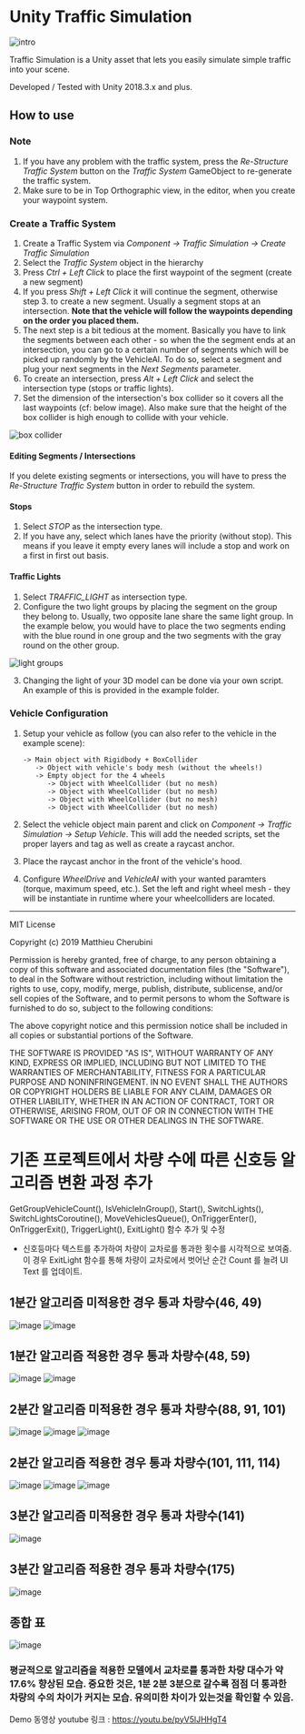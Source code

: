 # Unity Traffic Simulation
![intro](img/traffic-sim.gif)

Traffic Simulation is a Unity asset that lets you easily simulate simple traffic into your scene.


Developed / Tested with Unity 2018.3.x and plus.

## How to use
### Note
1. If you have any problem with the traffic system, press the *Re-Structure Traffic System* button on the *Traffic System* GameObject to re-generate the traffic system.
2. Make sure to be in Top Orthographic view, in the editor, when you create your waypoint system.

### Create a Traffic System
1. Create a Traffic System via *Component -> Traffic Simulation -> Create Traffic Simulation*
2. Select the *Traffic System* object in the hierarchy
3. Press *Ctrl + Left Click* to place the first waypoint of the segment (create a new segment)
4. If you press *Shift + Left Click* it will continue the segment, otherwise step 3. to create a new segment. Usually a segment stops at an intersection. **Note that the vehicle will follow the waypoints depending on the order you placed them.**
5. The next step is a bit tedious at the moment. Basically you have to link the segments between each other - so when the the segment ends at an intersection, you can go to a certain number of segments which will be picked up randomly by the VehicleAI. To do so, select a segment and plug your next segments in the *Next Segments* parameter.
6. To create an intersection, press *Alt + Left Click* and select the intersection type (stops or traffic lights).
7. Set the dimension of the intersection's box collider so it covers all the last waypoints (cf: below image). Also make sure that the height of the box collider is high enough to collide with your vehicle.


![box collider](img/intersection-box-collider.JPG)


#### Editing Segments / Intersections
If you delete existing segments or intersections, you will have to press the *Re-Structure Traffic System* button in order to rebuild the system.

#### Stops
1. Select *STOP* as the intersection type.
2. If you have any, select which lanes have the priority (without stop). This means if you leave it empty every lanes will include a stop and work on a first in first out basis.

#### Traffic Lights
1. Select *TRAFFIC_LIGHT* as intersection type.
2. Configure the two light groups by placing the segment on the group they belong to. Usually, two opposite lane share the same light group. In the example below, you would have to place the two segments ending with the blue round in one group and the two segments with the gray round on the other group.


![light groups](img/light-groups.jpg)


3. Changing the light of your 3D model can be done via your own script. An example of this is provided in the example folder.

### Vehicle Configuration
1. Setup your vehicle as follow (you can also refer to the vehicle in the example scene):

       -> Main object with Rigidbody + BoxCollider
          -> Object with vehicle's body mesh (without the wheels!)
          -> Empty object for the 4 wheels
             -> Object with WheelCollider (but no mesh)
             -> Object with WheelCollider (but no mesh)
             -> Object with WheelCollider (but no mesh)
             -> Object with WheelCollider (but no mesh)
2. Select the vehicle object main parent and click on *Component -> Traffic Simulation -> Setup Vehicle*. This will add the needed scripts, set the proper layers and tag as well as create a raycast anchor.
3. Place the raycast anchor in the front of the vehicle's hood.
4. Configure *WheelDrive* and *VehicleAI* with your wanted paramters (torque, maximum speed, etc.). Set the left and right wheel mesh - they will be instantiate in runtime where your wheelcolliders are located.

---

MIT License

Copyright (c) 2019 Matthieu Cherubini

Permission is hereby granted, free of charge, to any person obtaining a copy of this software and associated documentation files (the "Software"), to deal in the Software without restriction, including without limitation the rights to use, copy, modify, merge, publish, distribute, sublicense, and/or sell copies of the Software, and to permit persons to whom the Software is furnished to do so, subject to the following conditions:

The above copyright notice and this permission notice shall be included in all copies or substantial portions of the Software.

THE SOFTWARE IS PROVIDED "AS IS", WITHOUT WARRANTY OF ANY KIND, EXPRESS OR IMPLIED, INCLUDING BUT NOT LIMITED TO THE WARRANTIES OF MERCHANTABILITY, FITNESS FOR A PARTICULAR PURPOSE AND NONINFRINGEMENT. IN NO EVENT SHALL THE AUTHORS OR COPYRIGHT HOLDERS BE LIABLE FOR ANY CLAIM, DAMAGES OR OTHER LIABILITY, WHETHER IN AN ACTION OF CONTRACT, TORT OR OTHERWISE, ARISING FROM, OUT OF OR IN CONNECTION WITH THE SOFTWARE OR THE USE OR OTHER DEALINGS IN THE SOFTWARE.





# 기존 프로젝트에서 차량 수에 따른 신호등 알고리즘 변환 과정 추가

GetGroupVehicleCount(), IsVehicleInGroup(), Start(), SwitchLights(), SwitchLightsCoroutine(), MoveVehiclesQueue(), OnTriggerEnter(), OnTriggerExit(), TriggerLight(), ExitLight() 함수 추가 및 수정

+ 신호등마다 텍스트를 추가하여 차량이 교차로를 통과한 횟수를 시각적으로 보여줌. 이 경우 ExitLight 함수를 통해 차량이 교차로에서 벗어난 순간 Count 를 늘려 UI Text 를 업데이트.


## 1분간 알고리즘 미적용한 경우 통과 차량수(46, 49)

![image](https://github.com/Hellin22/unity-traffic-simulation-master/assets/95176614/9e67b66e-9467-4a46-a679-96b98a49e95b)
![image](https://github.com/Hellin22/unity-traffic-simulation-master/assets/95176614/e3fba6b5-ed08-4380-94bb-8d0ca25dacd0)

## 1분간 알고리즘 적용한 경우 통과 차량수(48, 59)

![image](https://github.com/Hellin22/unity-traffic-simulation-master/assets/95176614/2532d309-1db4-4771-9625-1c2d4d59d549)
![image](https://github.com/Hellin22/unity-traffic-simulation-master/assets/95176614/d7732626-dd71-4bc5-810b-f02216201c60)





## 2분간 알고리즘 미적용한 경우 통과 차량수(88, 91, 101)

![image](https://github.com/Hellin22/unity-traffic-simulation-master/assets/95176614/722a4140-d27d-451d-a2bb-5f1d6003f429)
![image](https://github.com/Hellin22/unity-traffic-simulation-master/assets/95176614/0ef7e9a5-3b22-4466-bb84-e9babad0d19f)
![image](https://github.com/Hellin22/unity-traffic-simulation-master/assets/95176614/ee7473c5-bbcb-4515-913b-30dea910f4e4)

## 2분간 알고리즘 적용한 경우 통과 차량수(101, 111, 114)

![image](https://github.com/Hellin22/unity-traffic-simulation-master/assets/95176614/24cecb47-35e2-4517-97c2-ec84a96672a9)
![image](https://github.com/Hellin22/unity-traffic-simulation-master/assets/95176614/3b283567-91f6-45e1-a1fe-0bd6eb88c8c4)
![image](https://github.com/Hellin22/unity-traffic-simulation-master/assets/95176614/2b85c073-dc5a-49b6-8d46-004ba79bb431)




## 3분간 알고리즘 미적용한 경우 통과 차량수(141)

![image](https://github.com/Hellin22/unity-traffic-simulation-master/assets/95176614/fe6a462c-67b9-4be7-b93c-19ba8d58316d)

## 3분간 알고리즘 적용한 경우 통과 차량수(175)

![image](https://github.com/Hellin22/unity-traffic-simulation-master/assets/95176614/24153845-45db-45d9-96b8-f17dc4daf1e1)



## 종합 표

![image](https://github.com/Hellin22/unity-traffic-simulation-master/assets/95176614/7d9c1088-bb57-4732-b2ea-f7fca383977b)



### 평균적으로 알고리즘을 적용한 모델에서 교차로를 통과한 차량 대수가 약 17.6% 향상된 모습. 중요한 것은, 1분 2분 3분으로 갈수록 점점 더 통과한 차량의 수의 차이가 커지는 모습. 유의미한 차이가 있는것을 확인할 수 있음.

Demo 동영상 youtube 링크 : https://youtu.be/pyV5lJHHgT4


